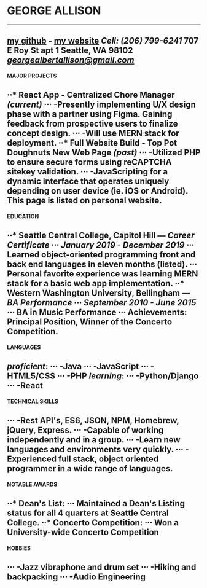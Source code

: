 GEORGE ALLISON 
==============
---
[my github](https://github.com/joji-harada) - [my website](http://www.jojiwebdesigns.com)
*Cell: (206) 799-6241*
707 E Roy St apt 1
Seattle, WA 98102
*georgealbertallison@gmail.com*
---
#### MAJOR PROJECTS
⋅⋅* **React App** - Centralized Chore Manager *(current)* 
⋅⋅⋅ -Presently implementing U/X design phase with a partner using Figma. Gaining feedback from prospective users to finalize concept design.
⋅⋅⋅ -Will use MERN stack for deployment.
⋅⋅* **Full Website Build** - Top Pot Doughnuts New Web Page *(past)*
⋅⋅⋅ -Utilized PHP to ensure secure forms using reCAPTCHA sitekey validation.
⋅⋅⋅ -JavaScripting for a dynamic interface that operates uniquely depending on user device (ie. iOS or Android). This page is listed on personal website.
---
#### EDUCATION
⋅⋅* **Seattle Central College**, Capitol Hill — *Career Certificate*
⋅⋅⋅ *January 2019 - December 2019*
⋅⋅⋅ Learned object-oriented programming front and back end languages in eleven months (listed).
⋅⋅⋅ Personal favorite experience was learning MERN stack for a basic web  app implementation.
⋅⋅* **Western Washington University**, Bellingham — *BA Performance*
⋅⋅⋅ *September 2010 - June 2015*
⋅⋅⋅ BA in Music Performance
⋅⋅⋅ Achievements: Principal Position, Winner of the Concerto Competition.
---
#### LANGUAGES  
***proficient***:
⋅⋅⋅ -Java
⋅⋅⋅ -JavaScript
⋅⋅⋅ -HTML5/CSS
⋅⋅⋅ -PHP
***learning***:
⋅⋅⋅ -Python/Django
⋅⋅⋅ -React
---
#### TECHNICAL SKILLS
⋅⋅⋅ -Rest API's, ES6, JSON, NPM, Homebrew, jQuery, Express.
⋅⋅⋅ -Capable of working independently and in a group.
⋅⋅⋅ -Learn new languages and environments very quickly.
⋅⋅⋅ -Experienced full stack, object oriented programmer in a wide range of languages.
---
#### NOTABLE AWARDS
⋅⋅* **Dean's List**: 
⋅⋅⋅ Maintained a Dean's Listing status for all 4 quarters at Seattle Central College.
⋅⋅* **Concerto Competition**:
⋅⋅⋅ Won a University-wide Concerto Competition
---
#### HOBBIES
⋅⋅⋅ -Jazz vibraphone and drum set
⋅⋅⋅ -Hiking and backpacking
⋅⋅⋅ -Audio Engineering
---